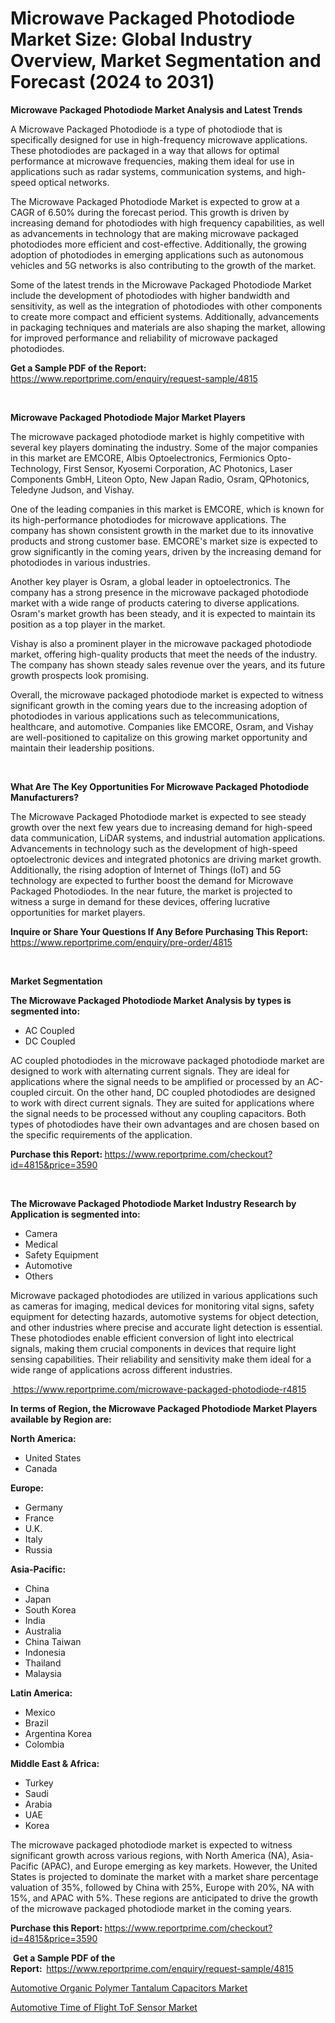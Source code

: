 <p><h1>Microwave Packaged Photodiode Market Size: Global Industry Overview, Market Segmentation and Forecast (2024 to 2031)</h1></p><p><strong>Microwave Packaged Photodiode Market Analysis and Latest Trends</strong></p>
<p><p>A Microwave Packaged Photodiode is a type of photodiode that is specifically designed for use in high-frequency microwave applications. These photodiodes are packaged in a way that allows for optimal performance at microwave frequencies, making them ideal for use in applications such as radar systems, communication systems, and high-speed optical networks.</p><p>The Microwave Packaged Photodiode Market is expected to grow at a CAGR of 6.50% during the forecast period. This growth is driven by increasing demand for photodiodes with high frequency capabilities, as well as advancements in technology that are making microwave packaged photodiodes more efficient and cost-effective. Additionally, the growing adoption of photodiodes in emerging applications such as autonomous vehicles and 5G networks is also contributing to the growth of the market.</p><p>Some of the latest trends in the Microwave Packaged Photodiode Market include the development of photodiodes with higher bandwidth and sensitivity, as well as the integration of photodiodes with other components to create more compact and efficient systems. Additionally, advancements in packaging techniques and materials are also shaping the market, allowing for improved performance and reliability of microwave packaged photodiodes.</p></p>
<p><strong>Get a Sample PDF of the Report:&nbsp;</strong> <a href="https://www.reportprime.com/enquiry/request-sample/4815">https://www.reportprime.com/enquiry/request-sample/4815</a></p>
<p>&nbsp;</p>
<p><strong>Microwave Packaged Photodiode Major Market Players</strong></p>
<p><p>The microwave packaged photodiode market is highly competitive with several key players dominating the industry. Some of the major companies in this market are EMCORE, Albis Optoelectronics, Fermionics Opto-Technology, First Sensor, Kyosemi Corporation, AC Photonics, Laser Components GmbH, Liteon Opto, New Japan Radio, Osram, QPhotonics, Teledyne Judson, and Vishay.</p><p>One of the leading companies in this market is EMCORE, which is known for its high-performance photodiodes for microwave applications. The company has shown consistent growth in the market due to its innovative products and strong customer base. EMCORE's market size is expected to grow significantly in the coming years, driven by the increasing demand for photodiodes in various industries.</p><p>Another key player is Osram, a global leader in optoelectronics. The company has a strong presence in the microwave packaged photodiode market with a wide range of products catering to diverse applications. Osram's market growth has been steady, and it is expected to maintain its position as a top player in the market.</p><p>Vishay is also a prominent player in the microwave packaged photodiode market, offering high-quality products that meet the needs of the industry. The company has shown steady sales revenue over the years, and its future growth prospects look promising.</p><p>Overall, the microwave packaged photodiode market is expected to witness significant growth in the coming years due to the increasing adoption of photodiodes in various applications such as telecommunications, healthcare, and automotive. Companies like EMCORE, Osram, and Vishay are well-positioned to capitalize on this growing market opportunity and maintain their leadership positions.</p></p>
<p>&nbsp;</p>
<p><strong>What Are The Key Opportunities For Microwave Packaged Photodiode Manufacturers?</strong></p>
<p><p>The Microwave Packaged Photodiode market is expected to see steady growth over the next few years due to increasing demand for high-speed data communication, LiDAR systems, and industrial automation applications. Advancements in technology such as the development of high-speed optoelectronic devices and integrated photonics are driving market growth. Additionally, the rising adoption of Internet of Things (IoT) and 5G technology are expected to further boost the demand for Microwave Packaged Photodiodes. In the near future, the market is projected to witness a surge in demand for these devices, offering lucrative opportunities for market players.</p></p>
<p><strong>Inquire or Share Your Questions If Any Before Purchasing This Report:</strong> <a href="https://www.reportprime.com/enquiry/pre-order/4815">https://www.reportprime.com/enquiry/pre-order/4815</a></p>
<p>&nbsp;</p>
<p><strong>Market Segmentation</strong></p>
<p><strong>The Microwave Packaged Photodiode Market Analysis by types is segmented into:</strong></p>
<p><ul><li>AC Coupled</li><li>DC Coupled</li></ul></p>
<p><p>AC coupled photodiodes in the microwave packaged photodiode market are designed to work with alternating current signals. They are ideal for applications where the signal needs to be amplified or processed by an AC-coupled circuit. On the other hand, DC coupled photodiodes are designed to work with direct current signals. They are suited for applications where the signal needs to be processed without any coupling capacitors. Both types of photodiodes have their own advantages and are chosen based on the specific requirements of the application.</p></p>
<p><strong>Purchase this Report:&nbsp;</strong><a href="https://www.reportprime.com/checkout?id=4815&price=3590">https://www.reportprime.com/checkout?id=4815&price=3590</a></p>
<p>&nbsp;</p>
<p><strong>The Microwave Packaged Photodiode Market Industry Research by Application is segmented into:</strong></p>
<p><ul><li>Camera</li><li>Medical</li><li>Safety Equipment</li><li>Automotive</li><li>Others</li></ul></p>
<p><p>Microwave packaged photodiodes are utilized in various applications such as cameras for imaging, medical devices for monitoring vital signs, safety equipment for detecting hazards, automotive systems for object detection, and other industries where precise and accurate light detection is essential. These photodiodes enable efficient conversion of light into electrical signals, making them crucial components in devices that require light sensing capabilities. Their reliability and sensitivity make them ideal for a wide range of applications across different industries.</p></p>
<p><a href="https://www.reportprime.com/microwave-packaged-photodiode-r4815">&nbsp;https://www.reportprime.com/microwave-packaged-photodiode-r4815</a></p>
<p><strong>In terms of Region, the Microwave Packaged Photodiode Market Players available by Region are:</strong></p>
<p>
    <p> <strong> North America: </strong>
        <ul>
            <li>United States</li>
            <li>Canada</li>
        </ul>
        </p> 
    <p> <strong> Europe: </strong>
        <ul>
            <li>Germany</li>
            <li>France</li>
            <li>U.K.</li>
            <li>Italy</li>
            <li>Russia</li>
        </ul>
        </p> 
    <p> <strong> Asia-Pacific: </strong>
        <ul>
            <li>China</li>
            <li>Japan</li>
            <li>South Korea</li>
            <li>India</li>
            <li>Australia</li>
            <li>China Taiwan</li>
            <li>Indonesia</li>
            <li>Thailand</li>
            <li>Malaysia</li>
        </ul>
        </p> 
    <p> <strong> Latin America: </strong>
        <ul>
            <li>Mexico</li>
            <li>Brazil</li>
            <li>Argentina Korea</li>
            <li>Colombia</li>
        </ul>
        </p> 
    <p> <strong> Middle East & Africa: </strong>
        <ul>
            <li>Turkey</li>
            <li>Saudi</li>
            <li>Arabia</li>
            <li>UAE</li>
            <li>Korea</li>
        </ul>
    </p>
    </p>
<p><p>The microwave packaged photodiode market is expected to witness significant growth across various regions, with North America (NA), Asia-Pacific (APAC), and Europe emerging as key markets. However, the United States is projected to dominate the market with a market share percentage valuation of 35%, followed by China with 25%, Europe with 20%, NA with 15%, and APAC with 5%. These regions are anticipated to drive the growth of the microwave packaged photodiode market in the coming years.</p></p>
<p><strong>Purchase this Report: </strong><a href="https://www.reportprime.com/checkout?id=4815&price=3590">https://www.reportprime.com/checkout?id=4815&price=3590</a></p>
<p>&nbsp;<strong>Get a Sample PDF of the Report:&nbsp;&nbsp;</strong><a href="https://www.reportprime.com/enquiry/request-sample/4815">https://www.reportprime.com/enquiry/request-sample/4815</a></p>
<p><strong></strong></p>
<p><p><a href="https://github.com/lbird53714/Market-Research-Report-List-5/blob/main/automotive-organic-polymer-tantalum-capacitors-market.md">Automotive Organic Polymer Tantalum Capacitors Market</a></p><p><a href="https://github.com/dringals/Market-Research-Report-List-5/blob/main/automotive-time-of-flight-tof-sensor-market.md">Automotive Time of Flight ToF Sensor Market</a></p></p>